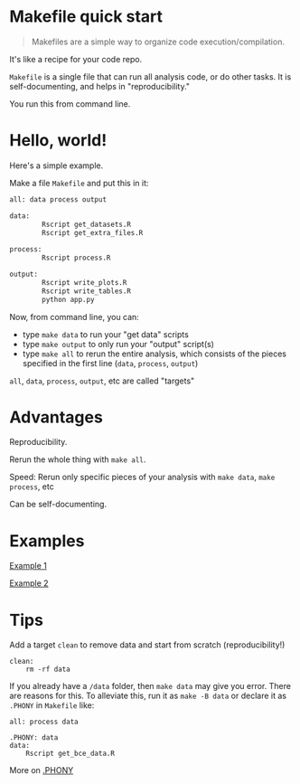 # Makefile quick start

> Makefiles are a simple way to organize code execution/compilation.

It's like a recipe for your code repo.

`Makefile` is a single file that can run all analysis code, or do other
tasks. It is self-documenting, and helps in "reproducibility."

You run this from command line.

# Hello, world!

Here's a simple example.

Make a file `Makefile` and put this in it:

```bash
all: data process output

data:
		Rscript get_datasets.R
		Rscript get_extra_files.R
	
process:
		Rscript process.R

output:
		Rscript write_plots.R
		Rscript write_tables.R
		python app.py
```

Now, from command line, you can:

  * type `make data` to run your "get data" scripts
  * type `make output` to only run your "output" script(s)
  * type `make all` to rerun the entire analysis, which consists of the pieces
    specified in the first line (`data`, `process`, `output`)

`all`, `data`, `process`, `output`, etc are called "targets"


# Advantages

Reproducibility.

Rerun the whole thing with `make all`. 

Speed: Rerun only specific pieces of your analysis with `make data`, `make process`, etc

Can be self-documenting.

# Examples

[Example 1](assets/makefile-example-1.bash)

[Example 2](assets/makefile-example-2.bash)


# Tips

Add a target `clean` to remove data and start from scratch (reproducibility!)

	clean:
		rm -rf data

If you already have a `/data` folder, then `make data` may give you
error. There are reasons for this. To alleviate this, run it as `make -B data`
or declare it as `.PHONY` in `Makefile` like:

	all: process data
	
	.PHONY: data
	data:
	    Rscript get_bce_data.R

	
More on [.PHONY](https://www.gnu.org/software/make/manual/html_node/Phony-Targets.html)
